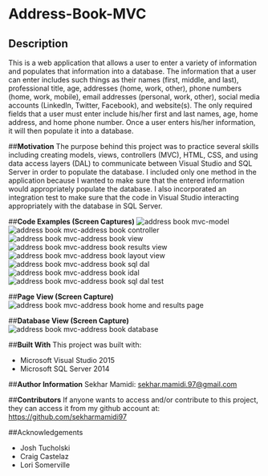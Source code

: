 # Address-Book-MVC

## **Description**
This is a web application that allows a user to enter a variety of information and populates that information into a database. The information that 
a user can enter includes such things as their names (first, middle, and last), professional title, age, addresses (home, work, other),
phone numbers (home, work, mobile), email addresses (personal, work, other), social media accounts (LinkedIn, Twitter, Facebook), and 
website(s).  The only required fields that a user must enter include his/her first and last names, age, home address, and home phone number. Once
a user enters his/her information, it will then populate it into a database. 

##**Motivation**
The purpose behind this project was to practice several skills including creating models, views, controllers (MVC), HTML, CSS, and using data access layers (DAL)
to communicate between Visual Studio and SQL Server in order to populate the database.  I included only one method in the application
because I wanted to make sure that the entered information would appropriately populate the database.  I also incorporated an integration test to
make sure that the code in Visual Studio interacting appropriately with the database in SQL Server.

##**Code Examples (Screen Captures)**
![address book mvc-model](https://cloud.githubusercontent.com/assets/22801040/23580504/40b1a0da-00d1-11e7-898b-e974e8401816.gif)
![address book mvc-address book controller](https://cloud.githubusercontent.com/assets/22801040/23580531/bcea55f2-00d1-11e7-95b0-f51602adce34.gif)
![address book mvc-address book view](https://cloud.githubusercontent.com/assets/22801040/23580555/06ccca9c-00d2-11e7-9497-0f1dac034861.gif)
![address book mvc-address book results view](https://cloud.githubusercontent.com/assets/22801040/23580560/1b6721fa-00d2-11e7-810f-16144aafce92.gif)
![address book mvc-address book layout view](https://cloud.githubusercontent.com/assets/22801040/23580582/7285f9f2-00d2-11e7-9242-e25708f19772.gif)
![address book mvc-address book sql dal](https://cloud.githubusercontent.com/assets/22801040/23580586/86d0da4e-00d2-11e7-973e-08ebdd8dde87.gif)
![address book mvc-address book idal](https://cloud.githubusercontent.com/assets/22801040/23580596/ab56c7a2-00d2-11e7-8a17-5789f859ce98.gif)
![address book mvc-address book sql dal test](https://cloud.githubusercontent.com/assets/22801040/23580602/c4bcea3c-00d2-11e7-8200-12165d6cd225.gif)

##**Page View (Screen Capture)**
![address book mvc-address book home and results page](https://cloud.githubusercontent.com/assets/22801040/23580612/efd307ec-00d2-11e7-89ca-49727a1a36b9.gif)

##**Database View (Screen Capture)**
![address book mvc-address book database](https://cloud.githubusercontent.com/assets/22801040/23580616/0874f094-00d3-11e7-91a9-b98fbf2bc464.gif)

##**Built With**
This project was built with:
- Microsoft Visual Studio 2015
- Microsoft SQL Server 2014

##**Author Information**
Sekhar Mamidi: sekhar.mamidi.97@gmail.com

##**Contributors**
If anyone wants to access and/or contribute to this project, they can access it from my github account at: <https://github.com/sekharmamidi97>

##Acknowledgements
- Josh Tucholski
- Craig Castelaz
- Lori Somerville
